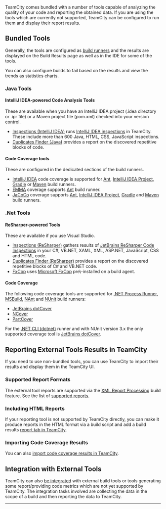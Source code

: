 [//]: # (title: Code Quality Tools)
[//]: # (auxiliary-id: Code Quality Tools)

<tag-list of="chapter" mode="tree" depth="4"/>

TeamCity comes bundled with a number of tools capable of analyzing the quality of your code and reporting the obtained data. If you are using the tools which are currently not supported, TeamCity can be configured to run them and display their report results.


## Bundled Tools

Generally, the tools are configured as [build runners](build-runner.md) and the results are displayed on the Build Results page as well as in the IDE for some of the tools.   

You can also configure builds to fail based on the results and view the trends as statistics charts.

### Java Tools

#### IntelliJ IDEA-powered Code Analysis Tools

These are available when you have an IntelliJ IDEA project (.idea directory or .ipr file) or a Maven project file (pom.xml) checked into your version control.
* [Inspections (IntelliJ IDEA)](inspections.md) runs [IntelliJ IDEA inspections](http://www.jetbrains.com/idea/documentation/inspections.jsp) in TeamCity. These include more than 600 Java, HTML, CSS, JavaScript inspections.
* [Duplicates Finder (Java)](duplicates-finder-java.md) provides a report on the discovered repetitive blocks of code.

#### Code Coverage tools

These are configured in the dedicated sections of the build runners.
* [IntelliJ IDEA](intellij-idea.md) code coverage is supported for [Ant](ant.md), [IntelliJ IDEA Project](intellij-idea-project.md), [Gradle](gradle.md) or [Maven](maven.md) build runners.
* [EMMA](emma.md) coverage supports [Ant](ant.md) build runner.
* [JaCoCo](jacoco.md) coverage supports [Ant](ant.md), [IntelliJ IDEA Project](intellij-idea-project.md), [Gradle](gradle.md) and [Maven](maven.md) build runners.

### .Net Tools

#### ReSharper-powered Tools

These are available if you use Visual Studio.
* [Inspections (ReSharper)](inspections-resharper.md) gathers results of [JetBrains ReSharper Code Inspections](http://www.jetbrains.com/resharper/webhelp/Code_Analysis__Code_Inspections.html) in your C#, VB.NET, XAML, XML, ASP.NET, JavaScript, CSS and HTML code.
* [Duplicates Finder (ReSharper)](duplicates-finder-resharper.md) provides a report on the discovered repetitive blocks of C# and VB.NET code.
* [FxCop](fxcop.md) uses [Microsoft FxCop](http://msdn.microsoft.com/en-us/library/bb429476(VS.80).aspx) pre\-installed on a build agent.

#### Code Coverage

The following code coverage tools are supported for [.NET Process Runner](net-process-runner.md), [MSBuild](msbuild.md), [NAnt](nant.md) and [NUnit](nunit.md) build runners:
* [JetBrains dotCover](jetbrains-dotcover.md)
* [NCover](ncover.md)
* [PartCover](partcover.md)

For the [.NET CLI (dotnet)](net.md) runner and with NUnit version 3.x the only supported coverage tool is [JetBrains dotCover](jetbrains-dotcover.md).

 

## Reporting External Tools Results in TeamCity

If you need to use non\-bundled tools, you can use TeamCity to import their results and display them in the TeamCity UI.

### Supported Report Formats

The external tool reports are supported via the [XML Report Processing](xml-report-processing.md) build feature. See the list of [supported reports](xml-report-processing.md).

### Including HTML Reports

If your reporting tool is not supported by TeamCity directly, you can make it produce reports in the HTML format via a build script and add a build results [report tab in TeamCity](including-third-party-reports-in-the-build-results.md).

### Importing Code Coverage Results

You can also [import code coverage results in TeamCity](how-to.md#Import+coverage+results+in+TeamCity).

## Integration with External Tools

TeamCity can also [be integrated](how-to.md#Integrate+with+Build+and+Reporting+Tools) with external build tools or tools generating some report/providing code metrics which are not yet supported by TeamCity. The integration tasks involved are collecting the data in the scope of a build and then reporting the data to TeamCity.

__ __